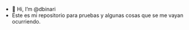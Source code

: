 - 👋 Hi, I’m @dbinari
- Este es mi repositorio para pruebas y algunas cosas que se me vayan ocurriendo.

<!---
dbinario/dbinario is a ✨ special ✨ repository because its `README.md` (this file) appears on your GitHub profile.
You can click the Preview link to take a look at your changes.
--->
